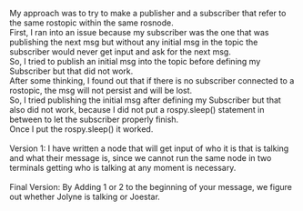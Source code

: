 My approach was to try to make a publisher and a subscriber that refer to the same rostopic within the same rosnode. \
First, I ran into an issue because my subscriber was the one that was publishing the next msg but without any initial msg in the topic the subscriber would never get input and ask for the next msg. \
So, I tried to publish an initial msg into the topic before defining my Subscriber but that did not work. \
After some thinking, I found out that if there is no subscriber connected to a rostopic, the msg will not persist and will be lost. \
So, I tried publishing the initial msg after defining my Subscriber but that also did not work, because I did not put a rospy.sleep() statement in between to let the subscriber properly finish. \
Once I put the rospy.sleep() it worked. \
\
Version 1: I have written a node that will get input of who it is that is talking and what their message is, since we cannot run the same node in two terminals getting who is talking at any moment is necessary. \
\
Final Version: By Adding 1 or 2 to the beginning of your message, we figure out whether Jolyne is talking or Joestar.
